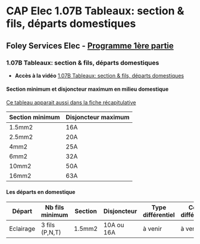# CAP Elec 1.07B Tableaux: section & fils, départs domestiques
## Foley Services Elec - [Programme 1ère partie](../1ere_partie/README.md)

### 1.07B Tableaux: section & fils, départs domestiques

- **Accès à la vidéo** [1.07B Tableaux: section & fils, départs domestiques](https://www.youtube.com/watch?v=6HJ_WErG7Nc)

#### Section minimum et disjoncteur maximum en milieu domestique

[Ce tableau apparait aussi dans la fiche récapitulative](./CAP_Elec_Tableaux_Recapitulatifs.md)

| Section minimum | Disjoncteur maximum |
|-----------------|---------------------|
| 1.5mm2 | 16A |
| 2.5mm2 | 20A |
| 4mm2 | 25A |
| 6mm2 | 32A |
| 10mm2 | 50A |
| 16mm2 | 63A |

#### Les départs en domestique

| Départ | Nb fils minimum | Section | Disjoncteur | Type différentiel | Coeff différentiel | Nb points maximum|
|--------|-----------------|---------|-------------|-------------------|---------------------------|------------------|
| Eclairage | 3 fils (P,N,T) | 1.5mm2 | 10A ou 16A | à venir | à venir | 8 |